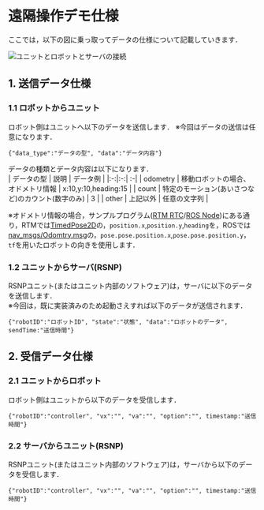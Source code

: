 # 遠隔操作デモ仕様

ここでは，以下の図に乗っ取ってデータの仕様について記載していきます．

![ユニットとロボットとサーバの接続](https://user-images.githubusercontent.com/46204057/102591811-f8f89b80-4155-11eb-8ef8-16e89d93c01c.png)

## 1. 送信データ仕様
### 1.1 ロボットからユニット
ロボット側はユニットへ以下のデータを送信します．
※今回はデータの送信は任意になります．  

```text
{"data_type":"データの型", "data":"データ内容"}
```

データの種類とデータ内容は以下になります．  
| データの型 | 説明 | データ例 |
|:-:|:-:| :-|
| odometry | 移動ロボットの場合、オドメトリ情報 | x:10,y:10,heading:15 |
| count | 特定のモーション(あいさつなど)のカウント(数字のみ) | 3 |
| other | 上記以外 | 任意の文字列 |

※オドメトリ情報の場合，サンプルプログラム([RTM RTC](https://github.com/IMS-Lab8073/RSNPUnitRemoteControl/tree/main/RSNPUnitConnector_RTCsample/RSNPUnitConnector)/[ROS Node](https://github.com/IMS-Lab8073/RSNPUnitRemoteControl/tree/main/RSNPUnitConnector_ROSNodesample/remote_control_rsnpunit))にある通り，RTMでは[TimedPose2D](https://openrtm.org/doc/idl/1.1/idlreference_ja/structRTC_1_1TimedPose2D.html#a5daf2ba8f444487228f826c280521950)の，`position.x`,`position.y`,`heading`を，ROSでは[nav_msgs/Odomtry.msg](http://docs.ros.org/en/noetic/api/nav_msgs/html/msg/Odometry.html)の，`pose.pose.position.x`,`pose.pose.position.y`，`tf`を用いたロボットの向きを使用します．

### 1.2 ユニットからサーバ(RSNP)
RSNPユニット(またはユニット内部のソフトウェア)は，サーバに以下のデータを送信します．  
※今回は，既に実装済みのため起動さえすれば以下のデータが送信されます．  

```text
{"robotID":"ロボットID", "state":"状態", "data":"ロボットのデータ", sendTime:"送信時間"}
```


## 2. 受信データ仕様
### 2.1 ユニットからロボット
ロボット側はユニットから以下のデータを受信します．  

```text
{"robotID":"controller", "vx":"", "va":"", "option":"", timestamp:"送信時間"}
```

### 2.2 サーバからユニット(RSNP)
RSNPユニット(またはユニット内部のソフトウェア)は，サーバから以下のデータを受信します．  

```text
{"robotID":"controller", "vx":"", "va":"", "option":"", timestamp:"送信時間"}
```
